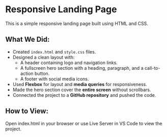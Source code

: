 
# Responsive Landing Page

This is a simple responsive landing page built using HTML and CSS.

## What We Did:

- Created `index.html` and `style.css` files.
- Designed a clean layout with:
  - A header containing logo and navigation links.
  - A fullscreen hero section with a heading, paragraph, and a call-to-action button.
  - A footer with social media icons.
- Used **Flexbox** for layout and **media queries** for responsiveness.
- Made the hero section cover the **entire screen** without scrollbars.
- Connected the project to a **GitHub repository** and pushed the code.

## How to View:


Open index.html in your browser or use Live Server in VS Code to view the project.
